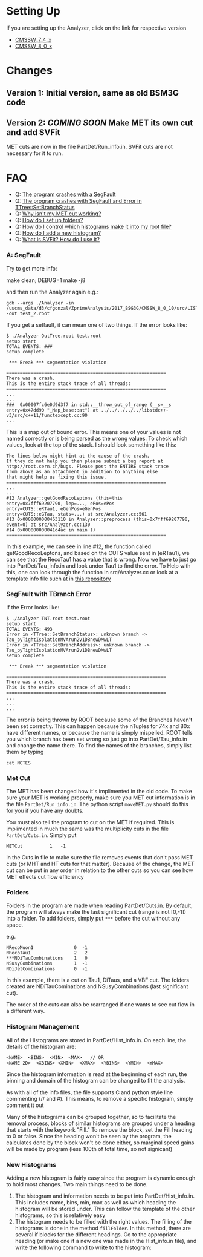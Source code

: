 # Setting Up

If you are setting up the Analyzer, click on the link for respective version

- [CMSSW_7_4_x](https://github.com/dteague/Analyzer/tree/TNT74x)
- [CMSSW_8_0_x](https://github.com/dteague/Analyzer/tree/TNT80x)

# Changes

## Version 1: Initial version, same as old BSM3G code

## Version 2: _COMING SOON_ Make MET its own cut and add SVFit
MET cuts are now in the file PartDet/Run_info.in.  SVFit cuts are not necessary for it to run.


# FAQ

- Q: [The program crashes with a SegFault](https://github.com/dteague/Analyzer#a-segfault)
- Q: [The program crashes with SegFault and Error in TTree::SetBranchStatus](https://github.com/dteague/Analyzer#segfault-with-tbranch-error)
- Q: [Why isn't my MET cut working?](#met-cut)
- Q: [How do I set up folders?](https://github.com/dteague/Analyzer#folders)
- Q: [How do I control which histograms make it into my root file?](https://github.com/dteague/Analyzer#histogram-management)
- Q: [How do I add a new histogram?](https://github.com/dteague/Analyzer#new-histograms)
- Q: [What is SVFit?  How do I use it?](https://github.com/dteague/Analyzer#svfit)

### A: SegFault

Try to get more info:

make clean; DEBUG=1 make -j8

and then run the Analyzer again e.g.:

```
gdb --args ./Analyzer -in /uscms_data/d3/cfgonzal/ZprimeAnalysis/2017_BSG3G/CMSSW_8_0_10/src/LIST_SAMPLES/ZprimeSamples/OutTree_Zprime3000.root -out test_2.root
```

If you get a setfault, it can mean one of two things.  If the error looks like:

```
$ ./Analyzer OutTree.root test.root
setup start
TOTAL EVENTS: ###
setup complete

 *** Break *** segmentation violation

===========================================================
There was a crash.
This is the entire stack trace of all threads:
===========================================================
...
...
###  0x00007fc6e0d9d3f7 in std::__throw_out_of_range (__s=__s entry=0x47dd90 "_Map_base::at") at ../../../../../libstdc++-v3/src/c++11/functexcept.cc:90
...
```
This is a map out of bound error.  This means one of your values is not named correctly or is being parsed as the wrong values.  To check which values, look at the top of the stack.  I should look something like this:
```
The lines below might hint at the cause of the crash.
If they do not help you then please submit a bug report at
http://root.cern.ch/bugs. Please post the ENTIRE stack trace
from above as an attachment in addition to anything else
that might help us fixing this issue.
===========================================================
...
...
#12 Analyzer::getGoodRecoLeptons (this=this
entry=0x7fff69207790, lep=..., ePos=ePos
entry=CUTS::eRTau1, eGenPos=eGenPos
entry=CUTS::eGTau, stats=...) at src/Analyzer.cc:561
#13 0x0000000000463110 in Analyzer::preprocess (this=0x7fff69207790, event=0) at src/Analyzer.cc:130
#14 0x000000000041d4ac in main ()
===========================================================
```
In this example, we can see in line #12, the function called getGoodRecoLeptons, and based on the CUTS value sent in (eRTau1), we can see that the RecoTau1 has a value that is wrong.  Now we have to just go into PartDet/Tau_info.in and look under Tau1 to find the error.  To Help with this, one can look through the function in src/Analyzer.cc or look at a template info file such at in [this repository](https://github.com/dteague/Analyzer/tree/master/PartDet)

### SegFault with TBranch Error

If the Error looks like:
```
$ ./Analyzer TNT.root test.root
setup start
TOTAL EVENTS: 493
Error in <TTree::SetBranchStatus>: unknown branch -> Tau_byTightIsolationMVArun2v1DBnewDMwLT
Error in <TTree::SetBranchAddress>: unknown branch -> Tau_byTightIsolationMVArun2v1DBnewDMwLT
setup complete

 *** Break *** segmentation violation

===========================================================
There was a crash.
This is the entire stack trace of all threads:
===========================================================
...
...
...
```
The error is being thrown by ROOT because some of the Branches haven't been set correctly.  This can happen because the nTuples for 74x and 80x have different names, or because the name is simply mispelled.  ROOT tells you which branch has been set wrong so just go into PartDet/Tau_info.in and change the name there.  To find the names of the branches, simply list them by typing
```
cat NOTES
```
### Met Cut

The MET has been changed how it's implimented in the old code.  To make sure your MET is working properly, make sure you MET cut information is in the file ```PartDet/Run_info.in```.  The python script ```moveMET.py``` should do this for you if you have any doubts.

You must also tell the program to cut on the MET if required.  This is implimented in much the same was the multiplicity cuts in the file ```PartDet/Cuts.in```.  Simply put
```
METCut          1   -1
```
in the Cuts.in file to make sure the file removes events that don't pass MET cuts (or MHT and HT cuts for that matter).  Because of the change, the MET cut can be put in any order in relation to the other cuts so you can see how MET effects cut flow efficiency

### Folders

Folders in the program are made when reading PartDet/Cuts.in.  By default, the program will always make the last significant cut (range is not [0,-1]) into a folder.  To add folders, simply put ```***``` before the cut without any space.

e.g.
```
NRecoMuon1               0  -1
NRecoTau1                2   2
***NDiTauCombinations    1   0
NSusyCombinations        1  -1
NDiJetCombinations       0  -1
```
In this example, there is a cut on Tau1, DiTaus, and a VBF cut.  The folders created are NDiTauCominations and NSusyCombinations (last significant cut).

The order of the cuts can also be rearranged if one wants to see cut flow in a different way.

### Histogram Management

All of the Histograms are stored in PartDet/Hist_info.in.  On each line, the details of the histogram are:
```
<NAME>  <BINS>  <MIN>  <MAX>   // OR
<NAME 2D>  <XBINS> <XMIN>  <XMAX>  <YBINS>  <YMIN>  <YMAX>
```
Since the histogram information is read at the beginning of each run, the binning and domain of the histogram can be changed to fit the analysis.

As with all of the info files, the file supports C and python style line commenting (// and #).  This means, to remove a specific histogram, simply comment it out

Many of the histograms can be grouped together, so to facilitate the removal process, blocks of similar histograms are grouped under a heading that starts with the keywork "Fill."  To remove the block, set the Fill heading to 0 or false.  Since the heading won't be seen by the program, the calculates done by the block won't be done either, so marginal speed gains will be made by program (less 100th of total time, so not signicant)

### New Histograms

Adding a new histogram is fairly easy since the program is dynamic enough to hold most changes.  Two main things need to be done.

1. The histogram and information needs to be put into PartDet/Hist_info.in.  This includes name, bins, min, max as well as which heading the histogram will be stored under.  This can follow the template of the other histograms, so this is relatively easy
2. The histogram needs to be filled with the right values.  The filling of the histograms is done in the method ```fillFolder```.  In this method, there are several if blocks for the different headings.  Go to the appropriate heading (or make one if a new one was made in the Hist_info.in file), and write the following command to write to the histogram:
